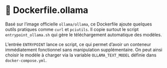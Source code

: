 # 🐋 Dockerfile.ollama

Basé sur l’image officielle `ollama/ollama`, ce Dockerfile ajoute quelques outils pratiques comme `curl` et `pciutils`. Il copie surtout le script `entrypoint_ollama.sh` qui gère le téléchargement automatique des modèles.

L’entrée `ENTRYPOINT` lance ce script, ce qui permet d’avoir un conteneur immédiatement fonctionnel sans manipulation supplémentaire. On peut ainsi choisir le modèle à charger via la variable `OLLAMA_TEXT_MODEL` définie dans `docker-compose.yml`.
